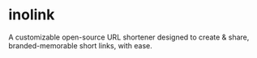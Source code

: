 # inolink
A customizable open-source URL shortener designed to create &amp; share, branded-memorable short links, with ease.
